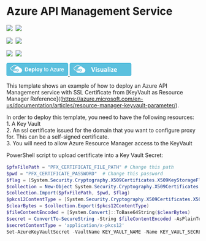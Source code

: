 # Azure API Management Service

<IMG SRC="https://azurequickstartsservice.blob.core.windows.net/badges/201-api-management-create-with-reference-keyvault/PublicLastTestDate.svg" />&nbsp;
<IMG SRC="https://azurequickstartsservice.blob.core.windows.net/badges/201-api-management-create-with-reference-keyvault/PublicDeployment.svg" />&nbsp;

<IMG SRC="https://azurequickstartsservice.blob.core.windows.net/badges/201-api-management-create-with-reference-keyvault/FairfaxLastTestDate.svg" />&nbsp;
<IMG SRC="https://azurequickstartsservice.blob.core.windows.net/badges/201-api-management-create-with-reference-keyvault/FairfaxDeployment.svg" />&nbsp;

<IMG SRC="https://azurequickstartsservice.blob.core.windows.net/badges/201-api-management-create-with-reference-keyvault/BestPracticeResult.svg" />&nbsp;
<IMG SRC="https://azurequickstartsservice.blob.core.windows.net/badges/201-api-management-create-with-reference-keyvault/CredScanResult.svg" />&nbsp;

<a href="https://portal.azure.com/#create/Microsoft.Template/uri/https%3A%2F%2Fraw.githubusercontent.com%2Fazure%2Fazure-quickstart-templates%2Fmaster%2F201-api-management-create-with-reference-keyvault%2Fazuredeploy.json" target="_blank">
    <img src="https://raw.githubusercontent.com/Azure/azure-quickstart-templates/master/1-CONTRIBUTION-GUIDE/images/deploytoazure.png"/>
</a>
<a href="http://armviz.io/#/?load=https%3A%2F%2Fraw.githubusercontent.com%2FAzure%2Fazure-quickstart-templates%2Fmaster%2F201-api-management-create-with-reference-keyvault%2Fazuredeploy.json" target="_blank">
    <img src="https://raw.githubusercontent.com/Azure/azure-quickstart-templates/master/1-CONTRIBUTION-GUIDE/images/visualizebutton.png"/>
</a>

This template shows an example of how to deploy an Azure API Management service with SSL Certificate from [KeyVault as Resource Manager Reference]((https://azure.microsoft.com/en-us/documentation/articles/resource-manager-keyvault-parameter/).

<P>
In order to deploy this template, you need to have the following resources: <br />
1. A Key Vault <br />
2. An ssl certificate issued for the domain that you want to configure proxy for. This can be a self-signed certificate.<br />
3. You will need to allow Azure Resource Manager access to the KeyVault <br />
</P>

PowerShell script to upload certificate into a Key Vault Secret:
```Powershell
$pfxFilePath = "PFX_CERTIFICATE_FILE_PATH" # Change this path
$pwd = "PFX_CERTIFICATE_PASSWORD"  # Change this password
$flag = [System.Security.Cryptography.X509Certificates.X509KeyStorageFlags]::Exportable
$collection = New-Object System.Security.Cryptography.X509Certificates.X509Certificate2Collection
$collection.Import($pfxFilePath, $pwd, $flag)
$pkcs12ContentType = [System.Security.Cryptography.X509Certificates.X509ContentType]::Pkcs12
$clearBytes = $collection.Export($pkcs12ContentType)
$fileContentEncoded = [System.Convert]::ToBase64String($clearBytes)
$secret = ConvertTo-SecureString -String $fileContentEncoded -AsPlainText –Force
$secretContentType = 'application/x-pkcs12'
Set-AzureKeyVaultSecret -VaultName KEY_VAULT_NAME -Name KEY_VAULT_SECRET_NAME -SecretValue $Secret -ContentType $secretContentType # Change Key Vault name and Secret name
```

